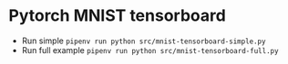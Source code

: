 # Pytorch MNIST tensorboard

- Run simple `pipenv run python src/mnist-tensorboard-simple.py`
- Run full example `pipenv run python src/mnist-tensorboard-full.py`
